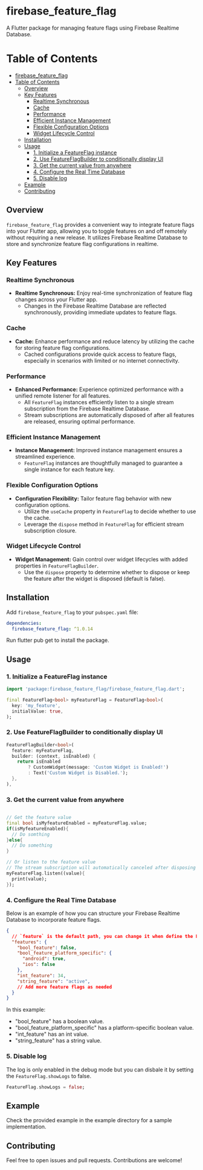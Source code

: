 # firebase_feature_flag

A Flutter package for managing feature flags using Firebase Realtime Database.

# Table of Contents

- [firebase\_feature\_flag](#firebase_feature_flag)
- [Table of Contents](#table-of-contents)
  - [Overview](#overview)
  - [Key Features](#key-features)
    - [Realtime Synchronous](#realtime-synchronous)
    - [Cache](#cache)
    - [Performance](#performance)
    - [Efficient Instance Management](#efficient-instance-management)
    - [Flexible Configuration Options](#flexible-configuration-options)
    - [Widget Lifecycle Control](#widget-lifecycle-control)
  - [Installation](#installation)
  - [Usage](#usage)
    - [1. Initialize a FeatureFlag instance](#1-initialize-a-featureflag-instance)
    - [2. Use FeatureFlagBuilder to conditionally display UI](#2-use-featureflagbuilder-to-conditionally-display-ui)
    - [3. Get the current value from anywhere](#3-get-the-current-value-from-anywhere)
    - [4. Configure the Real Time Database](#4-configure-the-real-time-database)
    - [5. Disable log](#5-disable-log)
  - [Example](#example)
  - [Contributing](#contributing)

## Overview

`firebase_feature_flag` provides a convenient way to integrate feature flags into your Flutter app, allowing you to toggle features on and off remotely without requiring a new release. It utilizes Firebase Realtime Database to store and synchronize feature flag configurations in realtime.

## Key Features

### Realtime Synchronous

- **Realtime Synchronous:** Enjoy real-time synchronization of feature flag changes across your Flutter app.
  - Changes in the Firebase Realtime Database are reflected synchronously, providing immediate updates to feature flags.

### Cache

- **Cache:** Enhance performance and reduce latency by utilizing the cache for storing feature flag configurations.
  - Cached configurations provide quick access to feature flags, especially in scenarios with limited or no internet connectivity.

### Performance

- **Enhanced Performance:** Experience optimized performance with a unified remote listener for all features.
  - All `FeatureFlag` instances efficiently listen to a single stream subscription from the Firebase Realtime Database.
  - Stream subscriptions are automatically disposed of after all features are released, ensuring optimal performance.

### Efficient Instance Management

- **Instance Management:** Improved instance management ensures a streamlined experience.
  - `FeatureFlag` instances are thoughtfully managed to guarantee a single instance for each feature key.

### Flexible Configuration Options

- **Configuration Flexibility:** Tailor feature flag behavior with new configuration options.
  - Utilize the `useCache` property in `FeatureFlag` to decide whether to use the cache.
  - Leverage the `dispose` method in `FeatureFlag` for efficient stream subscription closure.

### Widget Lifecycle Control

- **Widget Management:** Gain control over widget lifecycles with added properties in `FeatureFlagBuilder`.
  - Use the `dispose` property to determine whether to dispose or keep the feature after the widget is disposed (default is false).


## Installation

Add `firebase_feature_flag` to your `pubspec.yaml` file:

```yaml
dependencies:
  firebase_feature_flag: ^1.0.14
```

Run flutter pub get to install the package.

## Usage

### 1. Initialize a FeatureFlag instance
```dart
import 'package:firebase_feature_flag/firebase_feature_flag.dart';

final FeatureFlag<bool> myFeatureFlag = FeatureFlag<bool>(
  key: 'my_feature',
  initialValue: true,
);
```

### 2. Use FeatureFlagBuilder to conditionally display UI
```dart
FeatureFlagBuilder<bool>(
  feature: myFeatureFlag,
  builder: (context, isEnabled) {
    return isEnabled
        ? CustomWidget(message: 'Custom Widget is Enabled!')
        : Text('Custom Widget is Disabled.');
  },
),
```

### 3. Get the current value from anywhere
```dart

// Get the feature value
final bool isMyfeatureEnabled = myFeatureFlag.value;
if(isMyfeatureEnabled){
  // Do somthing
}else{
  // Do something
}

// Or listen to the feature value
// The stream subscription will automatically canceled after disposing the feature.
myFeatureFlag.listen((value){
  print(value);
});
```

### 4. Configure the Real Time Database
Below is an example of how you can structure your Firebase Realtime Database to incorporate feature flags. 
```json
{
  // `feature` is the default path, you can change it when define the FeatureFlag
  "features": {
    "bool_feature": false,
    "bool_feature_platform_specific": {
      "android": true,
      "ios": false
    },
    "int_feature": 34,
    "string_feature": "active",
    // Add more feature flags as needed
  }
}
```
In this example:

- "bool_feature" has a boolean value.
- "bool_feature_platform_specific" has a platform-specific boolean value.
- "int_feature" has an int value.
- "string_feature" has a string value.

### 5. Disable log
The log is only enabled in the debug mode but you can disbale it by setting the `FeatureFlag.showLogs` to false.
```dart
FeatureFlag.showLogs = false;
```

## Example
Check the provided example in the example directory for a sample implementation.

## Contributing
Feel free to open issues and pull requests. Contributions are welcome!
